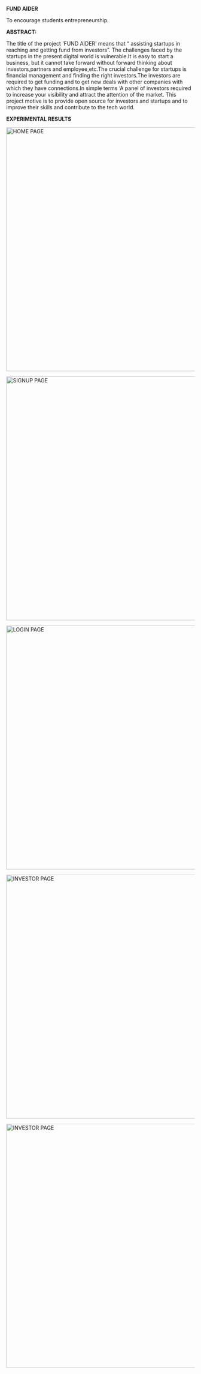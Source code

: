 **FUND AIDER**

To encourage students entrepreneurship.

**ABSTRACT:**

The title of the project ‘FUND AIDER’ means that “ assisting startups in reaching and getting fund from investors”. The challenges 
faced by the startups in the present digital world is vulnerable.It is easy to start a business, but it cannot take forward 
without forward thinking about investors,partners and employee,etc.The crucial challenge for startups is financial management and 
finding the right investors.The investors are required to get funding and to get new deals with other companies with which they 
have connections.In simple terms ‘A panel of investors required to increase your visibility and attract the attention of the market.
This project motive is to provide open source for investors and startups and to improve their skills and contribute to the tech world. 
 
**EXPERIMENTAL RESULTS**

<a href="https://drive.google.com/uc?export=view&id=1L52VVV6OtwjuBX_LPt7G6qLTl5OPHN6Z"><img src="https://drive.google.com/uc?export=view&id=1L52VVV6OtwjuBX_LPt7G6qLTl5OPHN6Z" style="width: 650px; max-width: 100%; height: auto" title="HOME PAGE" />
 
<a href="https://drive.google.com/uc?export=view&id=1O80ZvPeqMU1t4r__hxTAIBh9daJy2uGN"><img src="https://drive.google.com/uc?export=view&id=1O80ZvPeqMU1t4r__hxTAIBh9daJy2uGN" style="width: 650px; max-width: 100%; height: auto" title="SIGNUP PAGE" />

<a href="https://drive.google.com/uc?export=view&id=16q6SExYyNvhr0maLf9pFkZEw05vKnh0y"><img src="https://drive.google.com/uc?export=view&id=16q6SExYyNvhr0maLf9pFkZEw05vKnh0y" style="width: 650px; max-width: 100%; height: auto" title="LOGIN PAGE" />
 
<a href="https://drive.google.com/uc?export=view&id=1zvqki85PsV9vvn4kBlofvhUoIF-cpYQL"><img src="https://drive.google.com/uc?export=view&id=1zvqki85PsV9vvn4kBlofvhUoIF-cpYQL" style="width: 650px; max-width: 100%; height: auto" title="INVESTOR PAGE" /> 
 
 <a href="https://drive.google.com/uc?export=view&id=1NRP1wJ5jnlOTCq6__RuARPfU8w1KxcnE"><img src="https://drive.google.com/uc?export=view&id=1NRP1wJ5jnlOTCq6__RuARPfU8w1KxcnE" style="width: 650px; max-width: 100%; height: auto" title="INVESTOR PAGE" />

